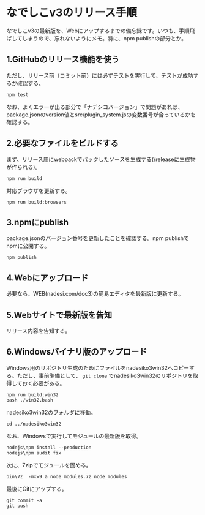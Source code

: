 # なでしこv3のリリース手順

なでしこv3の最新版を、Webにアップするまでの備忘録です。いつも、手順飛ばしてしまうので、忘れないようにメモ。特に、npm publishの部分とか。

## 1.GitHubのリリース機能を使う

ただし、リリース前（コミット前）には必ずテストを実行して、テストが成功するか確認する。

```
npm test
```

なお、よくエラーが出る部分で「ナデシコバージョン」で問題があれば、package.jsonのversion値とsrc/plugin_system.jsの変数番号が合っているかを確認する。

## 2.必要なファイルをビルドする

まず、リリース用にwebpackでパックしたソースを生成する(/releaseに生成物が作られる)。

```
npm run build
```

対応ブラウザを更新する。

```
npm run build:browsers
```

## 3.npmにpublish

package.jsonのバージョン番号を更新したことを確認する。npm publishでnpmに公開する。

```
npm publish
```

## 4.Webにアップロード

必要なら、WEB(nadesi.com/doc3)の簡易エディタを最新版に更新する。

## 5.Webサイトで最新版を告知

リリース内容を告知する。

## 6.Windowsバイナリ版のアップロード

Windows用のリポジトリ生成のためにファイルをnadesiko3win32へコピーする。ただし、事前準備として、 `git clone` でnadesiko3win32のリポジトリを取得しておく必要がある。

```
npm run build:win32
bash ./win32.bash
```

nadesiko3win32のフォルダに移動。

```
cd ../nadesiko3win32
```

なお、Windowsで実行してモジュールの最新版を取得。

```
nodejs\npm install --production
nodejs\npm audit fix
```

次に、7zipでモジュールを固める。

```
bin\7z  -mx=9 a node_modules.7z node_modules
```
最後にGitにアップする。

```
git commit -a
git push
```

